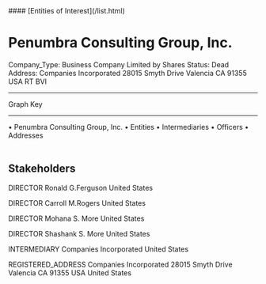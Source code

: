 <link rel="stylesheet" type="text/css" href="../../assets/style.css">
#### [Entities of Interest](/list.html)

<style>
body{background-image:url("http://eoi-graphs.s3-website-eu-west-1.amazonaws.com/Penumbra_Consulting_Group,_Inc..png");background-repeat: no-repeat;background-size: contain;}
.markdown>p>span{background-color: white;}
</style>

# Penumbra Consulting Group, Inc.
<span>Company_Type: Business Company Limited by Shares
Status: Dead
Address: Companies Incorporated 28015 Smyth Drive Valencia CA 91355 USA RT BVI
</span>

---



<div class="legend">
Graph Key
<hr>
<span class="focus">• Penumbra Consulting Group, Inc.</span>
<span class="entity">• Entities</span>
<span class="intermediary">• Intermediaries</span>
<span class="officer">• Officers</span>
<span class="address">• Addresses</span>
</div><br>


## Stakeholders
<span>DIRECTOR
Ronald G.Ferguson
United States
</span>

<span>DIRECTOR
Carroll M.Rogers
United States
</span>

<span>DIRECTOR
Mohana S. More
United States
</span>

<span>DIRECTOR
Shashank S. More
United States
</span>

<span>INTERMEDIARY
Companies Incorporated
United States
</span>

<span>REGISTERED_ADDRESS
Companies Incorporated 28015 Smyth Drive Valencia CA 91355 USA
United States
</span>

